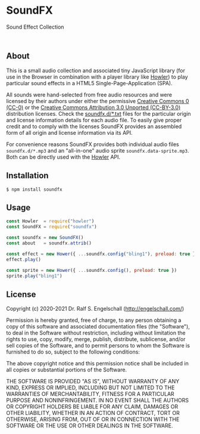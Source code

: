 
SoundFX
========

Sound Effect Collection

<p/>
<img src="https://nodei.co/npm/@rse/soundfx.png?downloads=true&stars=true" alt=""/>

<p/>
<img src="https://david-dm.org/rse/soundfx.png" alt=""/>

About
-----

This is a small audio collection and associated tiny JavaScript library
(for use in the Browser in combination with a player library like
[Howler](https://howlerjs.com/)) to play particular sound effects in a
HTML5 Single-Page-Application (SPA).

All sounds were hand-selected from free audio resources and were
licensed by their authors under either the permissive [Creative
Commons 0 (CC-0)](https://creativecommons.org/publicdomain/zero/1.0/)
or the [Creative Commons Attribution 3.0 Unported
(CC-BY-3.0)](https://creativecommons.org/licenses/by/3.0/) distribution
licenses. Check the [soundfx.d/*.txt](./soundfx.d/) files for the
particular origin and license information details for each audio file.
To easily give proper credit and to comply with the licenses SoundFX
provides an assembled form of all origin and license information via its
API.

For convenience reasons SoundFX provides both individual audio files
`soundfx.d/*.mp3` and an "all-in-one" audio sprite `soundfx.data-sprite.mp3`.
Both can be directly used with the [Howler](https://howlerjs.com/) API.

Installation
------------

```shell
$ npm install soundfx
```

Usage
-----

```js
const Howler  = require("howler")
const SoundFX = require("soundfx")

const soundfx = new SoundFX()
const about   = soundfx.attrib()

const effect = new Hower({ ...soundfx.config("bling1"), preload: true })
effect.play()

const sprite = new Hower({ ...soundfx.config(), preload: true })
sprite.play("bling1")
```

License
-------

Copyright (c) 2020-2021 Dr. Ralf S. Engelschall (http://engelschall.com/)

Permission is hereby granted, free of charge, to any person obtaining
a copy of this software and associated documentation files (the
"Software"), to deal in the Software without restriction, including
without limitation the rights to use, copy, modify, merge, publish,
distribute, sublicense, and/or sell copies of the Software, and to
permit persons to whom the Software is furnished to do so, subject to
the following conditions:

The above copyright notice and this permission notice shall be included
in all copies or substantial portions of the Software.

THE SOFTWARE IS PROVIDED "AS IS", WITHOUT WARRANTY OF ANY KIND,
EXPRESS OR IMPLIED, INCLUDING BUT NOT LIMITED TO THE WARRANTIES OF
MERCHANTABILITY, FITNESS FOR A PARTICULAR PURPOSE AND NONINFRINGEMENT.
IN NO EVENT SHALL THE AUTHORS OR COPYRIGHT HOLDERS BE LIABLE FOR ANY
CLAIM, DAMAGES OR OTHER LIABILITY, WHETHER IN AN ACTION OF CONTRACT,
TORT OR OTHERWISE, ARISING FROM, OUT OF OR IN CONNECTION WITH THE
SOFTWARE OR THE USE OR OTHER DEALINGS IN THE SOFTWARE.

